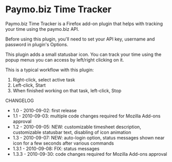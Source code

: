 # Paymo.biz Time Tracker

Paymo.biz Time Tracker is a Firefox add-on plugin that helps with tracking your time using the paymo.biz API.

Before using this plugin, you'll need to set your API key, username and password in plugin's Options.

This plugin adds a small statusbar icon. You can track your time using the popup menus you can access by left/right clicking on it.

This is a typical workflow with this plugin:

1. Right-click, select active task
2. Left-click, Start
3. When finished working on that task, left-click, Stop




CHANGELOG

* 1.0 - 2010-09-02: first release
* 1.1 - 2010-09-03: multiple code changes required for Mozilla Add-ons approval
* 1.2 - 2010-09-05: NEW: customizable timesheet description, customizable statusbar text, disabling of icon animation
* 1.3 - 2010-09-07: NEW: auto-login option, status messages shown near icon for a few seconds after various commands
* 1.3.1 - 2010-09-08: FIX: status messages
* 1.3.3 - 2010-09-30: code changes required for Mozilla Add-ons approval
			